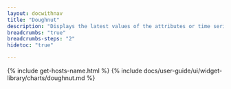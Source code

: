 ```yaml
---
layout: docwithnav
title: "Doughnut"
description: "Displays the latest values of the attributes or time series data in a doughnut chart. Supports numeric values only."
breadcrumbs: "true"
breadcrumbs-steps: "2"
hidetoc: "true"

---
```

{% include get-hosts-name.html %}
{% include docs/user-guide/ui/widget-library/charts/doughnut.md %}
